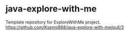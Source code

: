 # java-explore-with-me
Template repository for ExploreWithMe project.
https://github.com/Ksenni888/java-explore-with-me/pull/3
